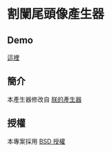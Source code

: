 # 割闌尾頭像產生器

## Demo

[這裡](http://doc.appy.tw/profile-picture-generator/)


## 簡介

本產生器修改自 [朕的產生器](https://www.facebook.com/kxgen)


## 授權

本專案採用 [BSD 授權](https://github.com/goooooooogle/profile-picture-generator/blob/master/LICENSE)
